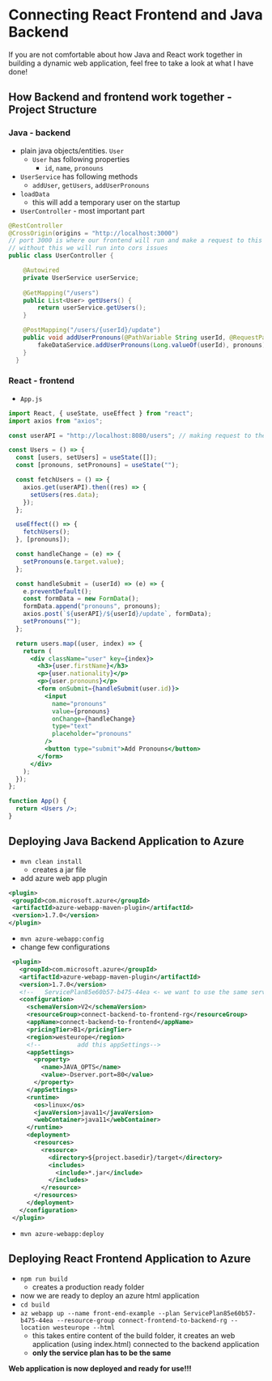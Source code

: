 # Connecting React Frontend and Java Backend
If you are not comfortable about how Java and React work together in building a dynamic web application, feel free to take a look at what I have done!

## How Backend and frontend work together - Project Structure
### Java - backend
* plain java objects/entities. `User` 
    * `User` has following properties
        * `id`, `name`, `pronouns`
* `UserService` has following methods
    * `addUser`, `getUsers`, `addUserPronouns`
* `loadData`
    * this will add a temporary user on the startup
* `UserController` - most important part
```java
@RestController
@CrossOrigin(origins = "http://localhost:3000") 
// port 3000 is where our frontend will run and make a request to this API
// without this we will run into cors issues
public class UserController {

    @Autowired
    private UserService userService;  
      
    @GetMapping("/users")
    public List<User> getUsers() {  
        return userService.getUsers();
    }

    @PostMapping("/users/{userId}/update")
    public void addUserPronouns(@PathVariable String userId, @RequestParam String pronouns) {
        fakeDataService.addUserPronouns(Long.valueOf(userId), pronouns);  
    }
  }
```
### React - frontend
- `App.js`
```jsx
import React, { useState, useEffect } from "react";
import axios from "axios";

const userAPI = "http://localhost:8080/users"; // making request to the API we created earlier

const Users = () => {
  const [users, setUsers] = useState([]);
  const [pronouns, setPronouns] = useState("");

  const fetchUsers = () => {
    axios.get(userAPI).then((res) => {
      setUsers(res.data);
    });
  };

  useEffect(() => {
    fetchUsers();
  }, [pronouns]);

  const handleChange = (e) => {
    setPronouns(e.target.value);
  };

  const handleSubmit = (userId) => (e) => {
    e.preventDefault();
    const formData = new FormData();
    formData.append("pronouns", pronouns);
    axios.post(`${userAPI}/${userId}/update`, formData);
    setPronouns("");
  };

  return users.map((user, index) => {
    return (
      <div className="user" key={index}>
        <h3>{user.firstName}</h3>
        <p>{user.nationality}</p>
        <p>{user.pronouns}</p>
        <form onSubmit={handleSubmit(user.id)}>
          <input
            name="pronouns"
            value={pronouns}
            onChange={handleChange}
            type="text"
            placeholder="pronouns"
          />
          <button type="submit">Add Pronouns</button>
        </form>
      </div>
    );
  });
};

function App() {
  return <Users />;
}
```
    

## Deploying Java Backend Application to Azure

 - `mvn clean install`
    * creates a jar file
 - add azure web app plugin
```xml
<plugin> 
 <groupId>com.microsoft.azure</groupId>  
 <artifactId>azure-webapp-maven-plugin</artifactId>
 <version>1.7.0</version>
</plugin> 
```
 - `mvn azure-webapp:config`
 - change few configurations
```xml
 <plugin> 
   <groupId>com.microsoft.azure</groupId>  
   <artifactId>azure-webapp-maven-plugin</artifactId>  
   <version>1.7.0</version>  
   <!--   ServicePlan85e60b57-b475-44ea <- we want to use the same service plan for the front-end as well-->
   <configuration>
     <schemaVersion>V2</schemaVersion>
     <resourceGroup>connect-backend-to-frontend-rg</resourceGroup>
     <appName>connect-backend-to-frontend</appName>
     <pricingTier>B1</pricingTier>
     <region>westeurope</region>
     <!--          add this appSettings-->
     <appSettings>
       <property>
         <name>JAVA_OPTS</name>
         <value>-Dserver.port=80</value>
       </property>
     </appSettings>
     <runtime>
       <os>linux</os>
       <javaVersion>java11</javaVersion>
       <webContainer>java11</webContainer>
     </runtime>
     <deployment>
       <resources>
         <resource>
           <directory>${project.basedir}/target</directory>
           <includes>
             <include>*.jar</include>
           </includes>
         </resource>
       </resources>
     </deployment>
   </configuration>
 </plugin>  
```
 - `mvn azure-webapp:deploy`
 
 ## Deploying React Frontend Application to Azure
 
 - `npm run build`
    * creates a production ready folder
 - now we are ready to deploy an azure html application
 - `cd build`
 - `az webapp up --name front-end-example --plan ServicePlan85e60b57-b475-44ea --resource-group connect-frontend-to-backend-rg --location westeurope --html`
    - this takes entire content of the build folder, it creates an web application (using index.html) connected to the backend application
    - **only the service plan has to be the same** 
 
 **Web application is now deployed and ready for use!!!**